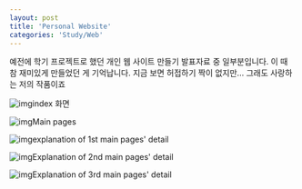 ```yaml
---
layout: post
title: 'Personal Website'
categories: 'Study/Web'
---
```


예전에 학기 프로젝트로 했던 개인 웹 사이트 만들기 발표자료 중 일부분입니다. 이 때 참 재미있게 만들었던 게 기억납니다.  지금 보면 허접하기 짝이 없지만... 그래도 사랑하는 저의 작품이죠



![img](https://k.kakaocdn.net/dn/ztyUc/btqARhZ1Nic/bzsK1QRQIvun9qY2ZlvtsK/img.png)index 화면

![img](https://k.kakaocdn.net/dn/Pdcvc/btqARikmcMz/NEZkRkJRiC2Vvcc2FwzSLK/img.png)Main pages

![img](https://k.kakaocdn.net/dn/ciTIsx/btqAQlovdCt/ckIuGTGQOem1K69jmEcKK1/img.png)explanation of 1st main pages' detail

![img](https://k.kakaocdn.net/dn/d7lrZ6/btqARjDxruK/plPPW3qSWntKpstNKfhg90/img.png)Explanation of 2nd main pages' detail

![img](https://k.kakaocdn.net/dn/cxF4LI/btqAOIYQLy4/orKjdcPHxGipCaqKAlhi3K/img.png)Explanation of 3rd main pages' detail 
